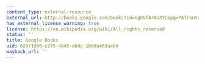 ```yaml
---
content_type: external-resource
external_url: http://books.google.com/books?id=GgOGfArAsXYC&pg=PAfrontcover
has_external_license_warning: true
license: https://en.wikipedia.org/wiki/All_rights_reserved
status: ''
title: Google Books
uid: 02971d06-e275-4b45-abdc-1b68a463aeb4
wayback_url: ''
---
```


